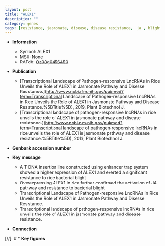 ```yaml
---
layout: post
title: "ALEX1"
description: ""
category: genes
tags: [resistance, jasmonate, disease, disease resistance,  ja , blight, JA, bacterial blight]
---
```


* **Information**  
    + Symbol: ALEX1  
    + MSU: None  
    + RAPdb: [Os08g0456450](https://rapdb.dna.affrc.go.jp/locus/?name=Os08g0456450)  

* **Publication**  
    + [Transcriptional Landscape of Pathogen-responsive LncRNAs in Rice Unveils the Role of ALEX1 in Jasmonate Pathway and Disease Resistance.](http://www.ncbi.nlm.nih.gov/pubmed?term=Transcriptional Landscape of Pathogen-responsive LncRNAs in Rice Unveils the Role of ALEX1 in Jasmonate Pathway and Disease Resistance.%5BTitle%5D), 2019, Plant Biotechnol J.
    + [Transcriptional landscape of pathogen-responsive lncRNAs in rice unveils the role of ALEX1 in jasmonate pathway and disease resistance.](http://www.ncbi.nlm.nih.gov/pubmed?term=Transcriptional landscape of pathogen-responsive lncRNAs in rice unveils the role of ALEX1 in jasmonate pathway and disease resistance.%5BTitle%5D), 2019, Plant Biotechnol J.

* **Genbank accession number**  

* **Key message**  
    + A T-DNA insertion line constructed using enhancer trap system showed a higher expression of ALEX1 and exerted a significant resistance to rice bacterial blight
    + Overexpressing ALEX1 in rice further confirmed the activation of JA pathway and resistance to bacterial blight
    + Transcriptional Landscape of Pathogen-responsive LncRNAs in Rice Unveils the Role of ALEX1 in Jasmonate Pathway and Disease Resistance.
    + Transcriptional landscape of pathogen-responsive lncRNAs in rice unveils the role of ALEX1 in jasmonate pathway and disease resistance.

* **Connection**  

[//]: # * **Key figures**  



